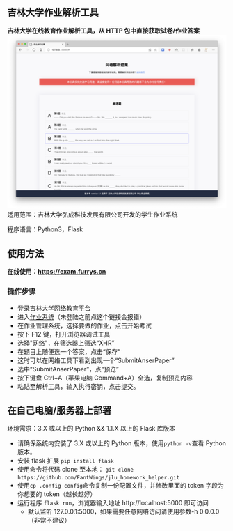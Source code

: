 ## 吉林大学作业解析工具

**吉林大学在线教育作业解析工具，从 HTTP 包中直接获取试卷/作业答案**
![screenshot](static/img/demo.png)
适用范围：吉林大学弘成科技发展有限公司开发的学生作业系统

程序语言：Python3，Flask

## 使用方法

**在线使用：https://exam.furrys.cn**

### 操作步骤

- [登录吉林大学网络教育平台](http://dec.jlu.edu.cn/baozi/cmslogin.jsp)
- 进入[作业系统](http://dec.jlu.edu.cn/jludec/work/work/student/index_admin.jsp)（未登陆之前点这个链接会报错）
- 在作业管理系统，选择要做的作业，点击开始考试
- 按下 F12 键，打开浏览器调试工具
- 选择"网络"，在筛选器上筛选“XHR”
- 在题目上随便选一个答案，点击“保存”
- 这时可以在网络工具下看到出现一个“SubmitAnserPaper”
- 选中“SubmitAnserPaper”，点“预览”
- 按下键盘 Ctrl+A（苹果电脑 Command+A）全选，复制预览内容
- 粘贴至解析工具，输入执行密钥，点击提交。

## 在自己电脑/服务器上部署

环境需求：3.X 或以上的 Python && 1.1.X 以上的 Flask 库版本

- 请确保系统内安装了 3.X 或以上的 Python 版本，使用`python -v`查看 Python 版本。
- 安装 flask 扩展 `pip install flask`
- 使用命令将代码 clone 至本地：
  `git clone https://github.com/FantWings/jlu_homework_helper.git`
- 使用`cp .config config`命令复制一份配置文件，并修改里面的 token 字段为你想要的 token（越长越好）
- 运行程序 `flask run`，浏览器输入地址 http://localhost:5000 即可访问
  - 默认监听 127.0.0.1:5000，如果需要任意网络访问请使用参数-h 0.0.0.0（非常不建议）
